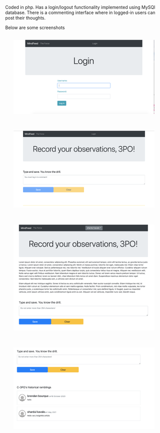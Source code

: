 Coded in php. Has a login/logout functionality implemented using MySQl database. There is a commenting interface where in logged-in users can post their thoughts.

Below are some screenshots
<br /><br />

<div align="center">
    <img src="Screen Shot 2021-05-01 at 5.27.38 PM.png" width="450px"</img> 
</div>
<br /><br /><br />
<div align="center">
    <img src="Screen Shot 2021-05-01 at 5.32.23 PM.png" width="450px"</img> 
</div>
<br /><br /><br />
<div align="center">
    <img src="Screen Shot 2021-05-01 at 5.33.25 PM.png" width="450px"</img> 
</div>
<br /><br /><br />
<div align="center">
    <img src="Screen Shot 2021-05-01 at 5.33.51 PM.png" width="450px"</img> 
</div>
